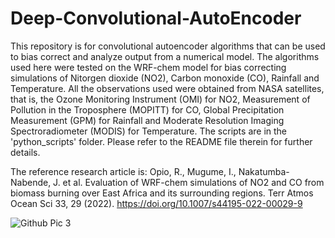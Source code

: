 # Deep-Convolutional-AutoEncoder
This repository is for convolutional autoencoder algorithms that can be used to bias correct and analyze output from a numerical model. The algorithms used here were tested on the WRF-chem model for bias correcting simulations of Nitorgen dioxide (NO2), Carbon monoxide (CO), Rainfall and Temperature. All the observations used were obtained from NASA satellites, that is, the Ozone Monitoring Instrument (OMI) for NO2, Measurement of Pollution in the Troposphere (MOPITT) for CO, Global Precipitation Measurement (GPM) for Rainfall and Moderate Resolution Imaging Spectroradiometer (MODIS) for Temperature. The scripts are in the 'python_scripts' folder. Please refer to the README file therein for further details.

The reference research article is:
Opio, R., Mugume, I., Nakatumba-Nabende, J. et al. Evaluation of WRF-chem simulations of NO2 and CO from biomass burning over East Africa and its surrounding regions. Terr Atmos Ocean Sci 33, 29 (2022). https://doi.org/10.1007/s44195-022-00029-9

![Github Pic 3](https://user-images.githubusercontent.com/99320162/200143708-d635c8c1-c154-4956-b52d-12abbab5ffa9.png)
